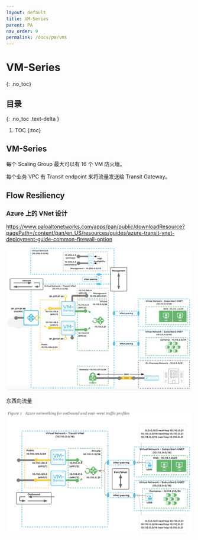 ```yaml
---
layout: default
title: VM-Series
parent: PA
nav_order: 9
permalink: /docs/pa/vms
---
```


# VM-Series

{: .no_toc}

## 目录

{: .no_toc .text-delta }


1. TOC
{:toc}

## VM-Series

每个 Scaling Group 最大可以有 16 个 VM 防火墙。

每个业务 VPC 有 Transit endpoint 来将流量发送给 Transit Gateway。



## Flow Resiliency 





### Azure 上的 VNet 设计

https://www.paloaltonetworks.com/apps/pan/public/downloadResource?pagePath=/content/pan/en_US/resources/guides/azure-transit-vnet-deployment-guide-common-firewall-option

<img src="../../pics/image-20241111100527258.png" alt="image-20241111100527258" style="zoom:50%;" />

东西向流量

<img src="../../pics/image-20241111100833362.png" alt="image-20241111100833362" style="zoom:50%;" />





